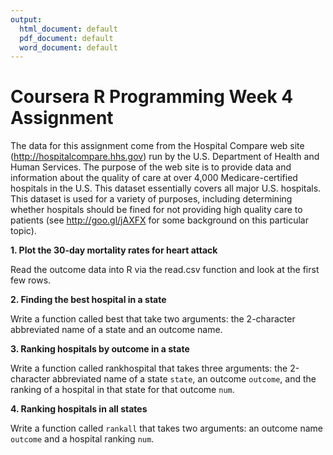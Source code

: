 ```yaml
---
output:
  html_document: default
  pdf_document: default
  word_document: default
---
```

# Coursera R Programming Week 4 Assignment

The data for this assignment come from the Hospital Compare web site (http://hospitalcompare.hhs.gov) run by the U.S. Department of Health and Human Services. The purpose of the web site is to provide data and information about the quality of care at over 4,000 Medicare-certified hospitals in the U.S. This dataset essentially covers all major U.S. hospitals. This dataset is used for a variety of purposes, including determining whether hospitals should be fined for not providing high quality care to patients (see http://goo.gl/jAXFX for some background on this particular topic).



**1. Plot the 30-day mortality rates for heart attack**

Read the outcome data into R via the read.csv function and look at the first few rows.

**2. Finding the best hospital in a state**

Write a function called best that take two arguments: the 2-character abbreviated name of a state and an outcome name.

**3. Ranking hospitals by outcome in a state**

Write a function called rankhospital that takes three arguments: the 2-character abbreviated name of a state `state`, an outcome `outcome`, and the ranking of a hospital in that state for that outcome `num`.


**4. Ranking hospitals in all states**

Write a function called `rankall` that takes two arguments: an outcome name `outcome` and a hospital ranking `num`.